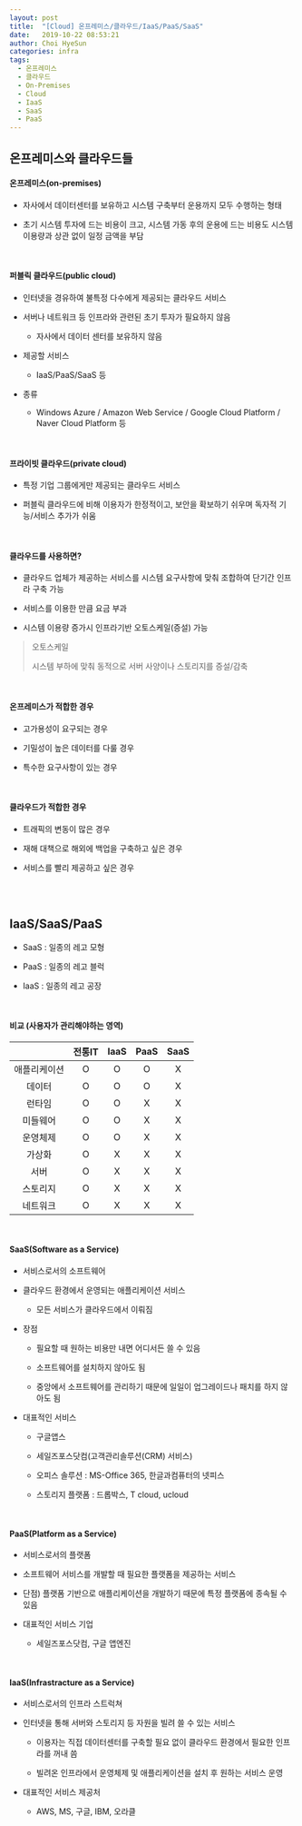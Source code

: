 ```yaml
---
layout: post
title:  "[Cloud] 온프레미스/클라우드/IaaS/PaaS/SaaS"
date:   2019-10-22 08:53:21
author: Choi HyeSun
categories: infra
tags:
  - 온프레미스
  - 클라우드
  - On-Premises
  - Cloud
  - IaaS
  - SaaS
  - PaaS
---
```


## 온프레미스와 클라우드들

#### 온프레미스(on-premises)

- 자사에서 데이터센터를 보유하고 시스템 구축부터 운용까지 모두 수행하는 형태

- 초기 시스템 투자에 드는 비용이 크고, 시스템 가동 후의 운용에 드는 비용도 시스템 이용량과 상관 없이 일정 금액을 부담

<br>

#### 퍼블릭 클라우드(public cloud)

- 인터넷을 경유하여 불특정 다수에게 제공되는 클라우드 서비스

- 서버나 네트워크 등 인프라와 관련된 초기 투자가 필요하지 않음

  - 자사에서 데이터 센터를 보유하지 않음
  
- 제공할 서비스

  - IaaS/PaaS/SaaS 등

- 종류

  - Windows Azure / Amazon Web Service / Google Cloud Platform / Naver Cloud Platform 등
  
<br>

#### 프라이빗 클라우드(private cloud)

- 특정 기업 그룹에게만 제공되는 클라우드 서비스

- 퍼블릭 클라우드에 비해 이용자가 한정적이고, 보안을 확보하기 쉬우며 독자적 기능/서비스 추가가 쉬움

<br>

#### 클라우드를 사용하면?

- 클라우드 업체가 제공하는 서비스를 시스템 요구사항에 맞춰 조합하여 단기간 인프라 구축 가능

- 서비스를 이용한 만큼 요금 부과

- 시스템 이용량 증가시 인프라기반 오토스케일(증설) 가능

> 오토스케일
>
> 시스템 부하에 맞춰 동적으로 서버 사양이나 스토리지를 증설/감축

<br>

#### 온프레미스가 적합한 경우

- 고가용성이 요구되는 경우

- 기밀성이 높은 데이터를 다룰 경우

- 특수한 요구사항이 있는 경우

<br>

#### 클라우드가 적합한 경우

- 트래픽의 변동이 많은 경우

- 재해 대책으로 해외에 백업을 구축하고 싶은 경우

- 서비스를 빨리 제공하고 싶은 경우

<br>
<br>

## IaaS/SaaS/PaaS

- SaaS : 일종의 레고 모형

- PaaS : 일종의 레고 블럭

- IaaS : 일종의 레고 공장

<br>

#### 비교 (사용자가 관리해야하는 영역)

||전통IT|IaaS|PaaS|SaaS|
|:-:|:-:|:-:|:-:|:-:|
|애플리케이션|O|O|O|X|
|데이터|O|O|O|X|
|런타임|O|O|X|X|
|미들웨어|O|O|X|X|
|운영체제|O|O|X|X|
|가상화|O|X|X|X|
|서버|O|X|X|X|
|스토리지|O|X|X|X|
|네트워크|O|X|X|X|

<br>

#### SaaS(Software as a Service)

- 서비스로서의 소프트웨어

- 클라우드 환경에서 운영되는 애플리케이션 서비스

  - 모든 서비스가 클라우드에서 이뤄짐
  
- 장점

  - 필요할 때 원하는 비용만 내면 어디서든 쓸 수 있음
  
  - 소프트웨어를 설치하지 않아도 됨
  
  - 중앙에서 소프트웨어를 관리하기 때문에 일일이 업그레이드나 패치를 하지 않아도 됨
  
- 대표적인 서비스

  - 구글앱스
  
  - 세일즈포스닷컴(고객관리솔루션(CRM) 서비스)
  
  - 오피스 솔루션 : MS-Office 365, 한글과컴퓨터의 넷피스
  
  - 스토리지 플랫폼 : 드롭박스, T cloud, ucloud

<br>

#### PaaS(Platform as a Service)

- 서비스로서의 플랫폼

- 소프트웨어 서비스를 개발할 때 필요한 플랫폼을 제공하는 서비스

- 단점) 플랫폼 기반으로 애플리케이션을 개발하기 때문에 특정 플랫폼에 종속될 수 있음

- 대표적인 서비스 기업

  - 세일즈포스닷컴, 구글 앱엔진

<br>

#### IaaS(Infrastracture as a Service)

- 서비스로서의 인프라 스트럭쳐

- 인터넷을 통해 서버와 스토리지 등 자원을 빌려 쓸 수 있는 서비스

  - 이용자는 직접 데이터센터를 구축할 필요 없이 클라우드 환경에서 필요한 인프라를 꺼내 씀
  
  - 빌려온 인프라에서 운영체제 및 애플리케이션을 설치 후 원하는 서비스 운영

- 대표적인 서비스 제공처

  - AWS, MS, 구글, IBM, 오라클
